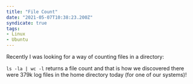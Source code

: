 ```yaml
---
title: "File Count"
date: "2021-05-07T10:38:23.200Z"
syndicate: true
tags: 
- Linux
- Ubuntu
---
```

Recently I was looking for a way of counting files in a directory:

``ls -la | wc -l`` returns a file count and that is how we discovered there were 379k log files in the home directory today (for one of our systems)!